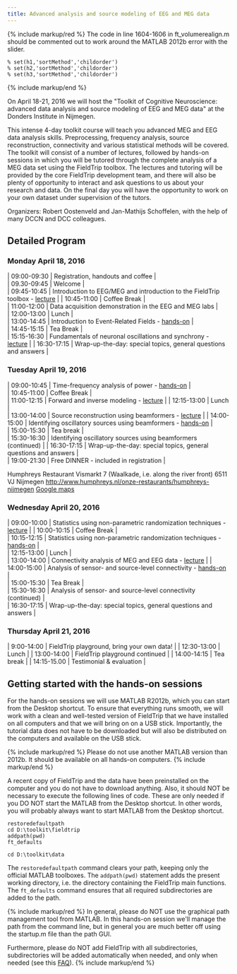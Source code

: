 ```yaml
---
title: Advanced analysis and source modeling of EEG and MEG data
---
```


{% include markup/red %}
The code in line 1604-1606 in ft_volumerealign.m should be commented out to work around the MATLAB 2012b error with the slider.

    % set(h1,'sortMethod','childorder')
    % set(h2,'sortMethod','childorder')
    % set(h3,'sortMethod','childorder')

{% include markup/end %}

On April 18-21, 2016 we will host the "Toolkit of Cognitive Neuroscience: advanced data analysis and source modeling of EEG and MEG data" at the Donders Institute in Nijmegen.

This intense 4-day toolkit course will teach you advanced MEG and EEG data analysis skills. Preprocessing, frequency analysis, source reconstruction, connectivity and various statistical methods will be covered. The toolkit will consist of a number of lectures, followed by hands-on sessions in which you will be tutored through the complete analysis of a MEG data set using the FieldTrip toolbox. The lectures and tutoring will be provided by the core FieldTrip development team, and there will also be plenty of opportunity to interact and ask questions to us about your research and data. On the final day you will have the opportunity to work on your own dataset under supervision of the tutors.

Organizers: Robert Oostenveld and Jan-Mathijs Schoffelen, with the help of many DCCN and DCC colleagues.

## Detailed Program

### Monday April 18, 2016

| 09:00-09:30 | Registration, handouts and coffee |  
 | 09.30-09:45 | Welcome |  
 | 09:45-10:45 | Introduction to EEG/MEG and introduction to the FieldTrip toolbox - [lecture](https://download.fieldtriptoolbox.org/workshop/toolkit2016/slides/introduction.pdf) |
| 10:45-11:00 | Coffee Break |  
 | 11:00-12:00 | Data acquisition demonstration in the EEG and MEG labs |  
 | 12:00-13:00 | Lunch |  
 | 13:00-14:45 | Introduction to Event-Related Fields - [hands-on](/tutorial/sensor/eventrelatedaveraging) |  
 | 14:45-15:15 | Tea Break |  
 | 15:15-16:30 | Fundamentals of neuronal oscillations and synchrony - [lecture](https://download.fieldtriptoolbox.org/workshop/toolkit2016/slides/frequencyanalysis.pdf) |
| 16:30-17:15 | Wrap-up-the-day: special topics, general questions and answers |

### Tuesday April 19, 2016

| 09:00-10:45 | Time-frequency analysis of power - [hands-on](/tutorial/sensor/timefrequencyanalysis) |  
 | 10:45-11:00 | Coffee Break |  
 | 11:00-12:15 | Forward and inverse modeling - [lecture](https://download.fieldtriptoolbox.org/workshop/toolkit2016/slides/forwinv.pdf) |
| 12:15-13:00 | Lunch |  
 | 13:00-14:00 | Source reconstruction using beamformers - [lecture](https://download.fieldtriptoolbox.org/workshop/toolkit2016/slides/beamforming.pdf) |
| 14:00-15:00 | Identifying oscillatory sources using beamformers - [hands-on](/tutorial/source/beamformer) |  
 | 15:00-15:30 | Tea break |  
 | 15:30-16:30 | Identifying oscillatory sources using beamformers (continued) |
| 16:30-17:15 | Wrap-up-the-day: special topics, general questions and answers |  
 | 19:00-21:30 | Free DINNER - included in registration |

Humphreys Restaurant
Vismarkt 7 (Waalkade, i.e. along the river front)
6511 VJ Nijmegen
<http://www.humphreys.nl/onze-restaurants/humphreys-nijmegen>
[Google maps](https://www.google.nl/maps/place/Humphrey's+Restaurant/@51.849361,5.865258,17z/data=!4m7!1m4!3m3!1s0x47c70846a3920f8b/0x9fa5f2e2c6e3c91a!2sHumphrey's+Restaurant!3b1!3m1!1s0x47c70846a3920f8b/0x9fa5f2e2c6e3c91a?hl=nl)

### Wednesday April 20, 2016

| 09:00-10:00 | Statistics using non-parametric randomization techniques - [lecture](https://download.fieldtriptoolbox.org/workshop/toolkit2016/slides/statistics.pdf) |
| 10:00-10:15 | Coffee Break |  
 | 10:15-12:15 | Statistics using non-parametric randomization techniques - [hands-on](/tutorial/stats/cluster_permutation_timelock) |  
 | 12:15-13:00 | Lunch |  
 | 13:00-14:00 | Connectivity analysis of MEG and EEG data - [lecture](https://download.fieldtriptoolbox.org/workshop/toolkit2016/slides/connectivity.pdf) |
| 14:00-15:00 | Analysis of sensor- and source-level connectivity - [hands-on](/tutorial/connectivity) |  
 | 15:00-15:30 | Tea Break |  
 | 15:30-16:30 | Analysis of sensor- and source-level connectivity (continued) |  
 | 16:30-17:15 | Wrap-up-the-day: special topics, general questions and answers |

### Thursday April 21, 2016

| 9:00-14:00 | FieldTrip playground, bring your own data! |
| 12:30-13:00 | Lunch |
| 13:00-14:00 | FieldTrip playground continued |
| 14:00-14:15 | Tea break |
| 14:15-15.00 | Testimonial & evaluation |

## Getting started with the hands-on sessions

For the hands-on sessions we will use MATLAB R2012b, which you can start from the Desktop shortcut. To ensure that everything runs smooth, we will work with a clean and well-tested version of FieldTrip that we have installed on all computers and that we will bring on on a USB stick. Importantly, the tutorial data does not have to be downloaded but will also be distributed on the computers and available on the USB stick.

{% include markup/red %}
Please do not use another MATLAB version than 2012b. It should be available on all hands-on computers.
{% include markup/end %}

A recent copy of FieldTrip and the data have been preinstalled on the computer and you do not have to download anything. Also, it should NOT be necessary to execute the following lines of code. These are only needed if you DO NOT start the MATLAB from the Desktop shortcut. In other words, you will probably always want to start MATLAB from the Desktop shortcut.

    restoredefaultpath
    cd D:\toolkit\fieldtrip
    addpath(pwd)
    ft_defaults

    cd D:\toolkit\data

The `restoredefaultpath` command clears your path, keeping only the official MATLAB toolboxes. The `addpath(pwd)` statement adds the present working directory, i.e. the directory containing the FieldTrip main functions. The `ft_defaults` command ensures that all required subdirectories are added to the path.

{% include markup/red %}
In general, please do NOT use the graphical path management tool from MATLAB. In this hands-on session we'll manage the path from the command line, but in general you are much better off using the startup.m file than the path GUI.

Furthermore, please do NOT add FieldTrip with all subdirectories, subdirectories will be added automatically when needed, and only when needed (see this [FAQ](/faq/matlab/installation)).
{% include markup/end %}
